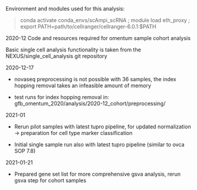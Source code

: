 Environment and modules used for this analysis:
> conda activate conda_envs/scAmpi_scRNA ; module load eth_proxy ; export PATH=path/to/cellranger/cellranger-6.0.1:$PATH

2020-12
Code and resources required for omentum sample cohort analysis

Basic single cell analysis functionality is taken from the NEXUS/single_cell_analysis git repository

2020-12-17
- novaseq preprocessing is not possible with 36 samples, the index hopping removal takes an infeasible amount of memory

- test runs for index hopping removal in:
gfb_omentum_2020/analysis/2020-12_cohort/preprocessing/

2021-01
- Rerun pilot samples with latest tupro pipeline, for updated normalization -> preparation for cell type marker classification

- Initial single sample run also with latest tupro pipeline (similar to ovca SOP 7.8)

2021-01-21
- Prepared gene set list for more comprehensive gsva analysis, rerun gsva step for cohort samples

